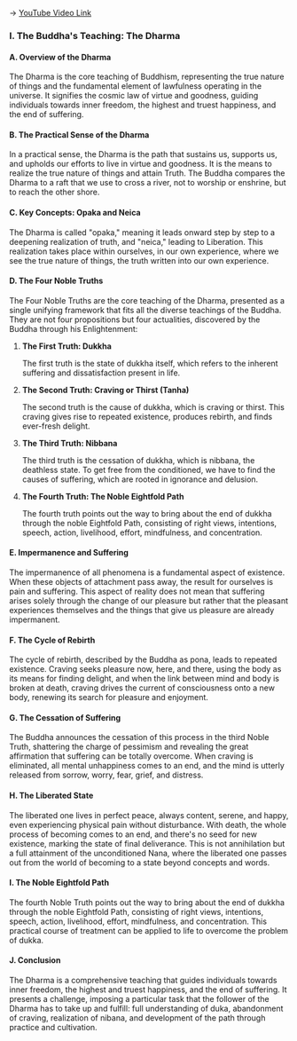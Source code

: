 -> [YouTube Video Link](https://www.youtube.com/watch?v=MkfJjV7762M&list=PL87WdHjb9rqU3hdbwLCE_9qwsGUq3IfEg&index=2&pp=iAQB)

### I. The Buddha's Teaching: The Dharma
#### A. Overview of the Dharma

The Dharma is the core teaching of Buddhism, representing the true nature of things and the fundamental element of lawfulness operating in the universe. It signifies the cosmic law of virtue and goodness, guiding individuals towards inner freedom, the highest and truest happiness, and the end of suffering.

#### B. The Practical Sense of the Dharma

In a practical sense, the Dharma is the path that sustains us, supports us, and upholds our efforts to live in virtue and goodness. It is the means to realize the true nature of things and attain Truth. The Buddha compares the Dharma to a raft that we use to cross a river, not to worship or enshrine, but to reach the other shore.

#### C. Key Concepts: Opaka and Neica

The Dharma is called "opaka," meaning it leads onward step by step to a deepening realization of truth, and "neica," leading to Liberation. This realization takes place within ourselves, in our own experience, where we see the true nature of things, the truth written into our own experience.

#### D. The Four Noble Truths

The Four Noble Truths are the core teaching of the Dharma, presented as a single unifying framework that fits all the diverse teachings of the Buddha. They are not four propositions but four actualities, discovered by the Buddha through his Enlightenment:

1.  **The First Truth: Dukkha**

    The first truth is the state of dukkha itself, which refers to the inherent suffering and dissatisfaction present in life.

2.  **The Second Truth: Craving or Thirst (Tanha)**

    The second truth is the cause of dukkha, which is craving or thirst. This craving gives rise to repeated existence, produces rebirth, and finds ever-fresh delight.

3.  **The Third Truth: Nibbana**

    The third truth is the cessation of dukkha, which is nibbana, the deathless state. To get free from the conditioned, we have to find the causes of suffering, which are rooted in ignorance and delusion.

4.  **The Fourth Truth: The Noble Eightfold Path**

    The fourth truth points out the way to bring about the end of dukkha through the noble Eightfold Path, consisting of right views, intentions, speech, action, livelihood, effort, mindfulness, and concentration.

#### E. Impermanence and Suffering

The impermanence of all phenomena is a fundamental aspect of existence. When these objects of attachment pass away, the result for ourselves is pain and suffering. This aspect of reality does not mean that suffering arises solely through the change of our pleasure but rather that the pleasant experiences themselves and the things that give us pleasure are already impermanent.

#### F. The Cycle of Rebirth

The cycle of rebirth, described by the Buddha as pona, leads to repeated existence. Craving seeks pleasure now, here, and there, using the body as its means for finding delight, and when the link between mind and body is broken at death, craving drives the current of consciousness onto a new body, renewing its search for pleasure and enjoyment.

#### G. The Cessation of Suffering

The Buddha announces the cessation of this process in the third Noble Truth, shattering the charge of pessimism and revealing the great affirmation that suffering can be totally overcome. When craving is eliminated, all mental unhappiness comes to an end, and the mind is utterly released from sorrow, worry, fear, grief, and distress.

#### H. The Liberated State

The liberated one lives in perfect peace, always content, serene, and happy, even experiencing physical pain without disturbance. With death, the whole process of becoming comes to an end, and there's no seed for new existence, marking the state of final deliverance. This is not annihilation but a full attainment of the unconditioned Nana, where the liberated one passes out from the world of becoming to a state beyond concepts and words.

#### I. The Noble Eightfold Path

The fourth Noble Truth points out the way to bring about the end of dukkha through the noble Eightfold Path, consisting of right views, intentions, speech, action, livelihood, effort, mindfulness, and concentration. This practical course of treatment can be applied to life to overcome the problem of dukka.

#### J. Conclusion

The Dharma is a comprehensive teaching that guides individuals towards inner freedom, the highest and truest happiness, and the end of suffering. It presents a challenge, imposing a particular task that the follower of the Dharma has to take up and fulfill: full understanding of duka, abandonment of craving, realization of nibana, and development of the path through practice and cultivation.
